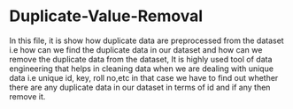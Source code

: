# Duplicate-Value-Removal

In this file, it is show how duplicate data are preprocessed from the dataset i.e how can we find the duplicate data in our dataset and how can we remove the duplicate data from the dataset, It is highly used tool of data engineering that helps in cleaning data when we are dealing with unique data i.e unique id, key, roll no,etc in that case we have to find out whether there are any duplicate data in our dataset in terms of id and if any then remove it.
